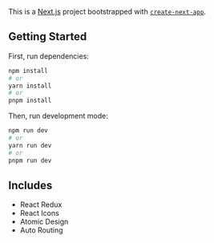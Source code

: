 This is a [Next.js](https://nextjs.org/) project bootstrapped with [`create-next-app`](https://github.com/vercel/next.js/tree/canary/packages/create-next-app).

## Getting Started

First, run dependencies:

```bash
npm install
# or
yarn install
# or
pnpm install
```

Then, run development mode:

```bash
npm run dev
# or
yarn run dev
# or
pnpm run dev
```

## Includes
* React Redux
* React Icons
* Atomic Design
* Auto Routing
